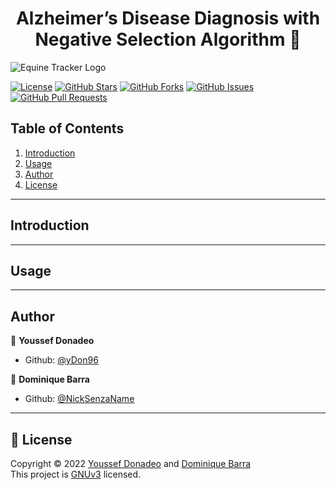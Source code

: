 <h1 align="center">Alzheimer’s Disease Diagnosis with Negative Selection Algorithm 🚀</h1>

![Equine Tracker Logo](images/horse-logo.png)

[![License](https://img.shields.io/badge/License-Apache%202.0-blue.svg)](LICENSE)
[![GitHub Stars](https://img.shields.io/github/stars/yourusername/equine-tracker)](https://github.com/yourusername/equine-tracker/stargazers)
[![GitHub Forks](https://img.shields.io/github/forks/yourusername/equine-tracker)](https://github.com/yourusername/equine-tracker/network/members)
[![GitHub Issues](https://img.shields.io/github/issues/yourusername/equine-tracker)](https://github.com/yourusername/equine-tracker/issues)
[![GitHub Pull Requests](https://img.shields.io/github/issues-pr/yourusername/equine-tracker)](https://github.com/yourusername/equine-tracker/pulls)

## Table of Contents

1. [Introduction](#introduction)
2. [Usage](#usage)
3. [Author](#contributing)
4. [License](#license)
---
## Introduction

---
## Usage

---
## Author

👤 **Youssef Donadeo**

- Github: [@yDon96](https://github.com/yDon96)

👤 **Dominique Barra**

- Github: [@NickSenzaName](https://github.com/NickSenzaName)
---
## 📝 License

Copyright © 2022 [Youssef Donadeo](https://github.com/yDon96) and [Dominique Barra](https://github.com/NickSenzaName) <br/>
This project is [GNUv3]() licensed.